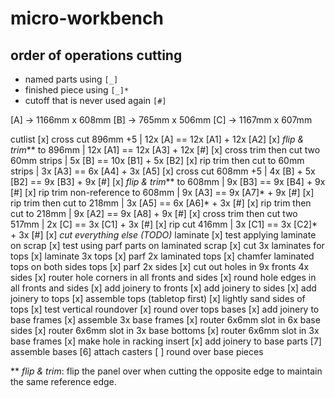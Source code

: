 # micro-workbench

## order of operations cutting

- named parts using `[_]` 
- finished piece using `[_]*`
- cutoff that is never used again `[#]`

[A] -> 1166mm x 608mm
[B] ->  765mm x 506mm
[C] -> 1167mm x 607mm

cutlist
    [x] cross cut 896mm +5                  | 12x [A]          == 12x [A1] + 12x [A2]
    [x] _flip & trim_** to 896mm            | 12x [A1]         == 12x [A3] + 12x [#]
    [x] cross trim then cut two 60mm strips | 5x [B]           == 10x [B1] + 5x [B2]
    [x] rip trim then cut to 60mm strips    | 3x [A3]          ==  6x [A4]  + 3x [A5]
    [x] cross cut 608mm +5                  | 4x [B] + 5x [B2] ==  9x [B3]  + 9x [#]
    [x] _flip & trim_** to 608mm            | 9x [B3]          ==  9x [B4]  + 9x [#]
    [x] rip trim non-reference to 608mm     | 9x [A3]          ==  9x [A7]* + 9x [#]
    [x] rip trim then cut to 218mm          | 3x [A5]          ==  6x [A6]* + 3x [#]
    [x] rip trim then cut to 218mm          | 9x [A2]          ==  9x [A8]  + 9x [#] 
    [x] cross trim then cut two 517mm       | 2x [C]           ==  3x [C1]  + 3x [#]
    [x] rip cut 416mm                       | 3x [C1]          ==  3x [C2]* + 3x [#]
    [x] _cut everything else (TODO)_
laminate
    [x] test applying laminate on scrap
    [x] test using parf parts on laminated scrap
    [x] cut 3x laminates for tops
    [x] laminate 3x tops
    [x] parf 2x laminated tops
    [x] chamfer laminated tops on both sides
tops
    [x] parf 2x sides
    [x] cut out holes in 9x fronts 4x sides
    [x] router hole corners in all fronts and sides
    [x] round hole edges in all fronts and sides
    [x] add joinery to fronts
    [x] add joinery to sides
    [x] add joinery to tops
    [x] assemble tops (tabletop first)
    [x] lightly sand sides of tops
    [x] test vertical roundover
    [x] round over tops
bases
    [x] add joinery to base frames
    [x] assemble 3x base frames
    [x] router 6x6mm slot in 6x base sides
    [x] router 6x6mm slot in 3x base bottoms
    [x] router 6x6mm slot in 3x base frames
    [x] make hole in racking insert
    [x] add joinery to base parts
    [7] assemble bases
    [6] attach casters
    [ ] round over base pieces


** _flip & trim_: flip the panel over when cutting the opposite edge to maintain the same reference edge.